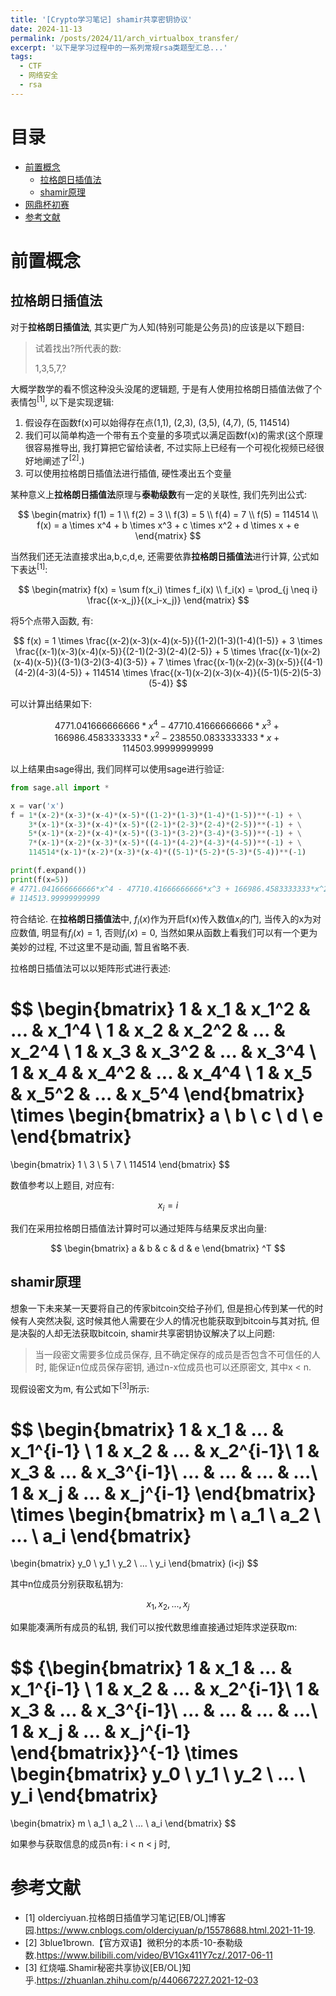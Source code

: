 ```yaml
---
title: '[Crypto学习笔记] shamir共享密钥协议'
date: 2024-11-13
permalink: /posts/2024/11/arch_virtualbox_transfer/
excerpt: '以下是学习过程中的一系列常规rsa类题型汇总...'
tags:
  - CTF
  - 网络安全
  - rsa
---
```


# 目录

- [前置概念](#前置概念)
  - [拉格朗日插值法](#拉格朗日插值法)
  - [shamir原理](#shamir原理)
- [网鼎杯初赛](#网鼎杯初赛)
- [参考文献](#参考文献)

# 前置概念

## 拉格朗日插值法

对于**拉格朗日插值法**, 其实更广为人知(特别可能是公务员)的应该是以下题目:

> 试着找出?所代表的数:
>
> 1,3,5,7,?

大概学数学的看不惯这种没头没尾的逻辑题, 于是有人使用拉格朗日插值法做了个表情包<sup>[1]</sup>, 以下是实现逻辑:

1. 假设存在函数f(x)可以始得存在点(1,1), (2,3), (3,5), (4,7), (5, 114514)
2. 我们可以简单构造一个带有五个变量的多项式以满足函数f(x)的需求(这个原理很容易推导出, 我打算把它留给读者, 不过实际上已经有一个可视化视频已经很好地阐述了<sup>[2]</sup>.)
3. 可以使用拉格朗日插值法进行插值, 硬性凑出五个变量

某种意义上**拉格朗日插值法**原理与**泰勒级数**有一定的关联性, 我们先列出公式:

$$
\begin{matrix}
f(1) = 1      \\
f(2) = 3      \\
f(3) = 5      \\
f(4) = 7      \\
f(5) = 114514 \\
f(x) = 
a \times x^4 + 
b \times x^3 + 
c \times x^2 +
d \times x   +
e 
\end{matrix}
$$

当然我们还无法直接求出a,b,c,d,e, 还需要依靠**拉格朗日插值法**进行计算, 公式如下表达<sup>[1]</sup>:

$$
\begin{matrix}
f(x) = \sum f(x_i) \times f_i(x) \\
f_i(x) = \prod_{j \neq i} \frac{(x-x_j)}{(x_i-x_j)}
\end{matrix}
$$

将5个点带入函数, 有:

$$
f(x) = 
1 \times \frac{(x-2)(x-3)(x-4)(x-5)}{(1-2)(1-3)(1-4)(1-5)} +
3 \times \frac{(x-1)(x-3)(x-4)(x-5)}{(2-1)(2-3)(2-4)(2-5)} +
5 \times \frac{(x-1)(x-2)(x-4)(x-5)}{(3-1)(3-2)(3-4)(3-5)} +
7 \times \frac{(x-1)(x-2)(x-3)(x-5)}{(4-1)(4-2)(4-3)(4-5)} +
114514 \times \frac{(x-1)(x-2)(x-3)(x-4)}{(5-1)(5-2)(5-3)(5-4)}
$$

可以计算出结果如下:

$$
4771.041666666666*x^4 - 47710.41666666666*x^3 + 166986.4583333333*x^2 - 238550.0833333333*x + 114503.99999999999
$$

以上结果由sage得出, 我们同样可以使用sage进行验证:

```python
from sage.all import *

x = var('x')
f = 1*(x-2)*(x-3)*(x-4)*(x-5)*((1-2)*(1-3)*(1-4)*(1-5))**(-1) + \
    3*(x-1)*(x-3)*(x-4)*(x-5)*((2-1)*(2-3)*(2-4)*(2-5))**(-1) + \
    5*(x-1)*(x-2)*(x-4)*(x-5)*((3-1)*(3-2)*(3-4)*(3-5))**(-1) + \
    7*(x-1)*(x-2)*(x-3)*(x-5)*((4-1)*(4-2)*(4-3)*(4-5))**(-1) + \
    114514*(x-1)*(x-2)*(x-3)*(x-4)*((5-1)*(5-2)*(5-3)*(5-4))**(-1)

print(f.expand())
print(f(x=5))
# 4771.041666666666*x^4 - 47710.41666666666*x^3 + 166986.4583333333*x^2 - 238550.0833333333*x + 114503.99999999999
# 114513.99999999999
```

符合结论. 在**拉格朗日插值法**中, $f_i(x)$作为开启f(x)传入数值$x_i$的门, 当传入的x为对应数值, 明显有$f_i(x)=1$, 否则$f_i(x)=0$, 当然如果从函数上看我们可以有一个更为美妙的过程, 不过这里不是动画, 暂且省略不表. 

拉格朗日插值法可以以矩阵形式进行表述:

$$
\begin{bmatrix}
1 & x_1 & x_1^2 & ... & x_1^4 \\
1 & x_2 & x_2^2 & ... & x_2^4 \\
1 & x_3 & x_3^2 & ... & x_3^4 \\
1 & x_4 & x_4^2 & ... & x_4^4 \\
1 & x_5 & x_5^2 & ... & x_5^4
\end{bmatrix}
\times
\begin{bmatrix}
a \\
b \\
c \\
d \\
e
\end{bmatrix}
=
\begin{bmatrix}
1 \\
3 \\
5 \\
7 \\
114514
\end{bmatrix}
$$

数值参考以上题目, 对应有:

$$
x_i=i
$$

我们在采用拉格朗日插值法计算时可以通过矩阵与结果反求出向量:

$$
\begin{bmatrix}
a &
b &
c &
d &
e
\end{bmatrix}
^T
$$


## shamir原理

想象一下未来某一天要将自己的传家bitcoin交给子孙们, 但是担心传到某一代的时候有人突然决裂, 这时候其他人需要在少人的情况也能获取到bitcoin与其对抗, 但是决裂的人却无法获取bitcoin, shamir共享密钥协议解决了以上问题:

> 当一段密文需要多位成员保存, 且不确定保存的成员是否包含不可信任的人时, 能保证n位成员保存密钥, 通过n-x位成员也可以还原密文, 其中x < n.

现假设密文为m, 有公式如下<sup>[3]</sup>所示:

$$
\begin{bmatrix}
1 & x_1 & ... & x_1^{i-1} \\
1 & x_2 & ... & x_2^{i-1}\\
1 & x_3 & ... & x_3^{i-1}\\
... & ... & ... & ...\\
1 & x_j & ... & x_j^{i-1}
\end{bmatrix}
\times
\begin{bmatrix}
m \\
a_1 \\
a_2 \\
... \\
a_i
\end{bmatrix}
=
\begin{bmatrix}
y_0 \\
y_1 \\
y_2 \\
... \\
y_i
\end{bmatrix} 
(i<j)
$$

其中n位成员分别获取私钥为:

$$
x_1, x_2, ..., x_j
$$

如果能凑满所有成员的私钥, 我们可以按代数思维直接通过矩阵求逆获取m:

$$
{\begin{bmatrix}
1 & x_1 & ... & x_1^{i-1} \\
1 & x_2 & ... & x_2^{i-1}\\
1 & x_3 & ... & x_3^{i-1}\\
... & ... & ... & ...\\
1 & x_j & ... & x_j^{i-1}
\end{bmatrix}}^{-1}
\times
\begin{bmatrix}
y_0 \\
y_1 \\
y_2 \\
... \\
y_i
\end{bmatrix} 
=
\begin{bmatrix}
m \\
a_1 \\
a_2 \\
... \\
a_i
\end{bmatrix}
$$

如果参与获取信息的成员n有: i < n < j 时,


# 参考文献

- [1] olderciyuan.拉格朗日插值学习笔记[EB/OL]博客园.https://www.cnblogs.com/olderciyuan/p/15578688.html.2021-11-19.
- [2] 3blue1brown.【官方双语】微积分的本质-10-泰勒级数.https://www.bilibili.com/video/BV1Gx411Y7cz/.2017-06-11
- [3] 红烧喵.Shamir秘密共享协议[EB/OL]知乎.https://zhuanlan.zhihu.com/p/440667227.2021-12-03

